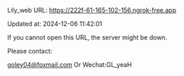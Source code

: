 Lily_web URL: https://222f-61-165-102-156.ngrok-free.app

Updated at: 2024-12-06 11:42:01

If you cannot open this URL, the server might be down.

Please contact: 

goley04@foxmail.com Or Wechat:GL_yeaH